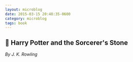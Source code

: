 ```yaml
---
layout: microblog
date: 2015-03-15 20:48:35-0600
category: microblog
tags: book
---
```

## 📖 Harry Potter and the Sorcerer's Stone
*By J. K. Rowling*
